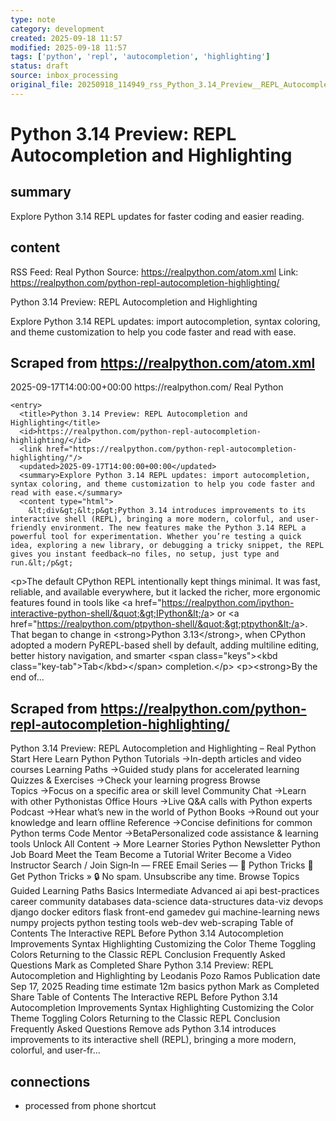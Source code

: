 ```yaml
---
type: note
category: development
created: 2025-09-18 11:57
modified: 2025-09-18 11:57
tags: ['python', 'repl', 'autocompletion', 'highlighting']
status: draft
source: inbox_processing
original_file: 20250918_114949_rss_Python_3.14_Preview__REPL_Autocompletion_and_Highl.txt
---
```


# Python 3.14 Preview: REPL Autocompletion and Highlighting

## summary
Explore Python 3.14 REPL updates for faster coding and easier reading.

## content
RSS Feed: Real Python
Source: https://realpython.com/atom.xml
Link: https://realpython.com/python-repl-autocompletion-highlighting/

Python 3.14 Preview: REPL Autocompletion and Highlighting

Explore Python 3.14 REPL updates: import autocompletion, syntax coloring, and theme customization to help you code faster and read with ease.

## Scraped from https://realpython.com/atom.xml
<?xml version="1.0" encoding="utf-8"?>
<feed xmlns="http://www.w3.org/2005/Atom">

  <title>Real Python</title>
  <link href="https://realpython.com/atom.xml" rel="self"/>
  <link href="https://realpython.com/"/>
  <updated>2025-09-17T14:00:00+00:00</updated>
  <id>https://realpython.com/</id>
  <author>
    <name>Real Python</name>
  </author>

  
    <entry>
      <title>Python 3.14 Preview: REPL Autocompletion and Highlighting</title>
      <id>https://realpython.com/python-repl-autocompletion-highlighting/</id>
      <link href="https://realpython.com/python-repl-autocompletion-highlighting/"/>
      <updated>2025-09-17T14:00:00+00:00</updated>
      <summary>Explore Python 3.14 REPL updates: import autocompletion, syntax coloring, and theme customization to help you code faster and read with ease.</summary>
      <content type="html">
        &lt;div&gt;&lt;p&gt;Python 3.14 introduces improvements to its interactive shell (REPL), bringing a more modern, colorful, and user-friendly environment. The new features make the Python 3.14 REPL a powerful tool for experimentation. Whether you’re testing a quick idea, exploring a new library, or debugging a tricky snippet, the REPL gives you instant feedback—no files, no setup, just type and run.&lt;/p&gt;
&lt;p&gt;The default CPython REPL intentionally kept things minimal. It was fast, reliable, and available everywhere, but it lacked the richer, more ergonomic features found in tools like &lt;a href=&quot;https://realpython.com/ipython-interactive-python-shell/&quot;&gt;IPython&lt;/a&gt; or &lt;a href=&quot;https://realpython.com/ptpython-shell/&quot;&gt;ptpython&lt;/a&gt;. That began to change in &lt;strong&gt;Python 3.13&lt;/strong&gt;, when CPython adopted a modern PyREPL-based shell by default, adding multiline editing, better history navigation, and smarter &lt;span class=&quot;keys&quot;&gt;&lt;kbd class=&quot;key-tab&quot;&gt;Tab&lt;/kbd&gt;&lt;/span&gt; completion.&lt;/p&gt;
&lt;p&gt;&lt;strong&gt;By the end of...


## Scraped from https://realpython.com/python-repl-autocompletion-highlighting/
Python 3.14 Preview: REPL Autocompletion and Highlighting – Real Python Start&nbsp;Here Learn Python Python Tutorials&nbsp;→In-depth articles and video courses Learning Paths&nbsp;→Guided study plans for accelerated learning Quizzes & Exercises&nbsp;→Check your learning progress Browse Topics&nbsp;→Focus on a specific area or skill level Community Chat&nbsp;→Learn with other Pythonistas Office Hours&nbsp;→Live Q&A calls with Python experts Podcast&nbsp;→Hear what’s new in the world of Python Books&nbsp;→Round out your knowledge and learn offline Reference&nbsp;→Concise definitions for common Python terms Code Mentor&nbsp;→BetaPersonalized code assistance &amp; learning tools Unlock All Content&nbsp;→ More Learner Stories Python Newsletter Python Job Board Meet the Team Become a Tutorial Writer Become a Video Instructor Search / Join Sign&#8209;In — FREE Email Series — 🐍 Python Tricks 💌 Get Python Tricks » 🔒 No spam. Unsubscribe any time. Browse Topics Guided Learning Paths Basics Intermediate Advanced ai api best-practices career community databases data-science data-structures data-viz devops django docker editors flask front-end gamedev gui machine-learning news numpy projects python testing tools web-dev web-scraping Table of Contents The Interactive REPL Before Python 3.14 Autocompletion Improvements Syntax Highlighting Customizing the Color Theme Toggling Colors Returning to the Classic REPL Conclusion Frequently Asked Questions Mark as Completed Share Python 3.14 Preview: REPL Autocompletion and Highlighting by Leodanis Pozo Ramos Publication date Sep 17, 2025 Reading time estimate 12m basics python Mark as Completed Share Table of Contents The Interactive REPL Before Python 3.14 Autocompletion Improvements Syntax Highlighting Customizing the Color Theme Toggling Colors Returning to the Classic REPL Conclusion Frequently Asked Questions Remove ads Python 3.14 introduces improvements to its interactive shell (REPL), bringing a more modern, colorful, and user-fr...


## connections
- processed from phone shortcut
